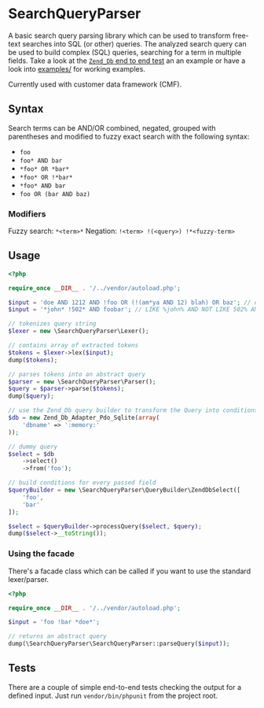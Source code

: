 # SearchQueryParser

A basic search query parsing library which can be used to transform free-text searches 
into SQL (or other) queries. The analyzed search query can be used to build complex
(SQL) queries, searching for a term in multiple fields. Take a look at the 
[`Zend_Db` end to end test](test/ZendDbEndToEndTest.php#L71) an an example or have a
look into [examples/](examples/) for working examples.

Currently used with customer data framework (CMF).

## Syntax 

Search terms can be AND/OR combined, negated, grouped with parentheses and modified to fuzzy exact search with the following syntax:

* `foo`
* `foo* AND bar`
* `*foo* OR *bar*`
* `*foo* OR !*bar*`
* `*foo* AND bar`
* `foo OR (bar AND baz)`

### Modifiers

Fuzzy search: `*<term>*`
Negation: `!<term> !(<query>) !*<fuzzy-term>`

## Usage

```php
<?php

require_once __DIR__ . '/../vendor/autoload.php';

$input = 'doe AND 1212 AND !foo OR (!(am*ya AND 12) blah) OR baz'; // complex query
$input = '*john* !502* AND foobar'; // LIKE %john% AND NOT LIKE 502% AND = foobar

// tokenizes query string
$lexer = new \SearchQueryParser\Lexer();

// contains array of extracted tokens
$tokens = $lexer->lex($input);
dump($tokens);

// parses tokens into an abstract query
$parser = new \SearchQueryParser\Parser();
$query = $parser->parse($tokens);
dump($query);

// use the Zend_Db query builder to transform the Query into conditions
$db = new Zend_Db_Adapter_Pdo_Sqlite(array(
    'dbname' => ':memory:'
));

// dummy query
$select = $db
    ->select()
    ->from('foo');

// build conditions for every passed field
$queryBuilder = new \SearchQueryParser\QueryBuilder\ZendDbSelect([
    'foo',
    'bar'
]);

$select = $queryBuilder->processQuery($select, $query);
dump($select->__toString());
```

### Using the facade

There's a facade class which can be called if you want to use the standard lexer/parser. 

```php
<?php

require_once __DIR__ . '/../vendor/autoload.php';

$input = 'foo !bar *doe*';

// returns an abstract query
dump(\SearchQueryParser\SearchQueryParser::parseQuery($input));
```

## Tests

There are a couple of simple end-to-end tests checking the output for a defined input. Just run `vendor/bin/phpunit` from
the project root.
